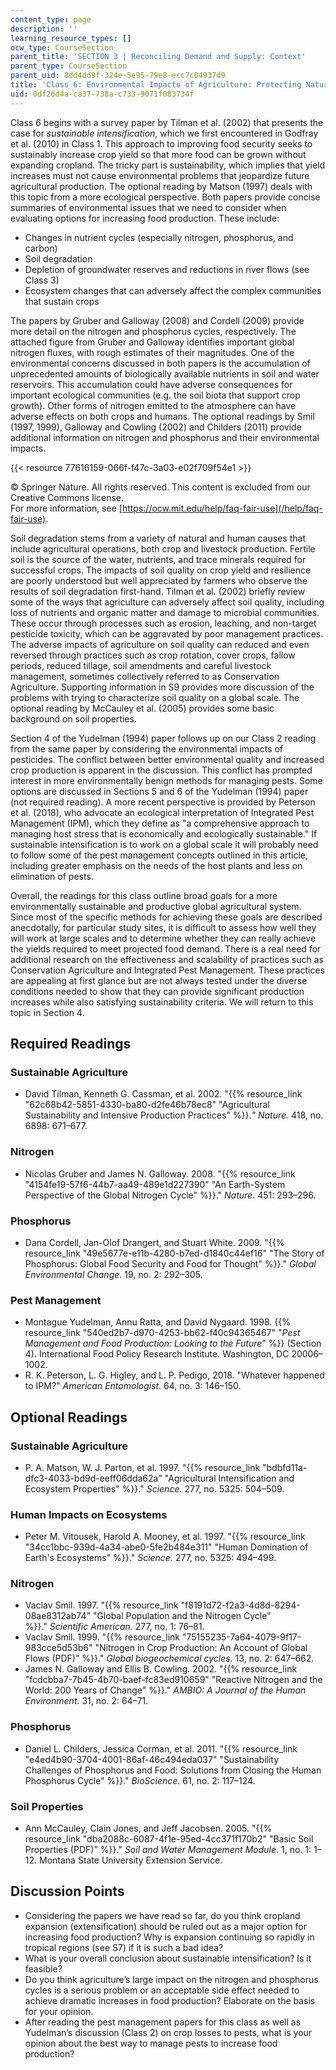 ```yaml
---
content_type: page
description: ''
learning_resource_types: []
ocw_type: CourseSection
parent_title: 'SECTION 3 | Reconciling Demand and Supply: Context'
parent_type: CourseSection
parent_uid: 8dd4dd9f-324e-5e95-79e8-ecc7c04937d9
title: 'Class 6: Environmental Impacts of Agriculture: Protecting Natural Resources'
uid: 0df26d4a-ca37-738a-c733-9071f083734f
---
```


Class 6 begins with a survey paper by Tilman et al. (2002) that presents the case for _sustainable intensification_, which we first encountered in Godfray et al. (2010) in Class 1. This approach to improving food security seeks to sustainably increase crop yield so that more food can be grown without expanding cropland. The tricky part is sustainability, which implies that yield increases must not cause environmental problems that jeopardize future agricultural production. The optional reading by Matson (1997) deals with this topic from a more ecological perspective. Both papers provide concise summaries of environmental issues that we need to consider when evaluating options for increasing food production. These include:

*   Changes in nutrient cycles (especially nitrogen, phosphorus, and carbon)
*   Soil degradation
*   Depletion of groundwater reserves and reductions in river flows (see Class 3)
*   Ecosystem changes that can adversely affect the complex communities that sustain crops

The papers by Gruber and Galloway (2008) and Cordell (2009) provide more detail on the nitrogen and phosphorus cycles, respectively. The attached figure from Gruber and Galloway identifies important global nitrogen fluxes, with rough estimates of their magnitudes. One of the environmental concerns discussed in both papers is the accumulation of unprecedented amounts of biologically available nutrients in soil and water reservoirs. This accumulation could have adverse consequences for important ecological communities (e.g. the soil biota that support crop growth). Other forms of nitrogen emitted to the atmosphere can have adverse effects on both crops and humans. The optional readings by Smil (1997, 1999), Galloway and Cowling (2002) and Childers (2011) provide additional information on nitrogen and phosphorus and their environmental impacts.

{{< resource 77616159-066f-f47c-3a03-e02f709f54e1 >}}

© Springer Nature. All rights reserved. This content is excluded from our Creative Commons license.  
For more information, see [https://ocw.mit.edu/help/faq-fair-use](/help/faq-fair-use).

Soil degradation stems from a variety of natural and human causes that include agricultural operations, both crop and livestock production. Fertile soil is the source of the water, nutrients, and trace minerals required for successful crops. The impacts of soil quality on crop yield and resilience are poorly understood but well appreciated by farmers who observe the results of soil degradation first-hand. Tilman et al. (2002) briefly review some of the ways that agriculture can adversely affect soil quality, including loss of nutrients and organic matter and damage to microbial communities. These occur through processes such as erosion, leaching, and non-target pesticide toxicity, which can be aggravated by poor management practices. The adverse impacts of agriculture on soil quality can reduced and even reversed through practices such as crop rotation, cover crops, fallow periods, reduced tillage, soil amendments and careful livestock management, sometimes collectively referred to as Conservation Agriculture. Supporting information in S9 provides more discussion of the problems with trying to characterize soil quality on a global scale. The optional reading by McCauley et al. (2005) provides some basic background on soil properties.

Section 4 of the Yudelman (1994) paper follows up on our Class 2 reading from the same paper by considering the environmental impacts of pesticides. The conflict between better environmental quality and increased crop production is apparent in the discussion. This conflict has prompted interest in more environmentally benign methods for managing pests. Some options are discussed in Sections 5 and 6 of the Yudelman (1994) paper (not required reading). A more recent perspective is provided by Peterson et al. (2018), who advocate an ecological interpretation of Integrated Pest Management (IPM), which they define as "a comprehensive approach to managing host stress that is economically and ecologically sustainable." If sustainable intensification is to work on a global scale it will probably need to follow some of the pest management concepts outlined in this article, including greater emphasis on the needs of the host plants and less on elimination of pests.

Overall, the readings for this class outline broad goals for a more environmentally sustainable and productive global agricultural system. Since most of the specific methods for achieving these goals are described anecdotally, for particular study sites, it is difficult to assess how well they will work at large scales and to determine whether they can really achieve the yields required to meet projected food demand. There is a real need for additional research on the effectiveness and scalability of practices such as Conservation Agriculture and Integrated Pest Management. These practices are appealing at first glance but are not always tested under the diverse conditions needed to show that they can provide significant production increases while also satisfying sustainability criteria. We will return to this topic in Section 4.

Required Readings
-----------------

### Sustainable Agriculture

*   David Tilman, Kenneth G. Cassman, et al. 2002. "{{% resource_link "62c68b42-5851-4330-ba80-d2fe46b78ec8" "Agricultural Sustainability and Intensive Production Practices" %}}._" Nature._ 418, no. 6898: 671–677.

### Nitrogen

*   Nicolas Gruber and James N. Galloway. 2008. "{{% resource_link "4154fe19-57f6-44b7-aa49-489e1d227390" "An Earth-System Perspective of the Global Nitrogen Cycle" %}}." _Nature_. 451: 293–296.

### Phosphorus

*   Dana Cordell, Jan-Olof Drangert, and Stuart White. 2009. "{{% resource_link "49e5677e-e11b-4280-b7ed-d1840c44ef16" "The Story of Phosphorus: Global Food Security and Food for Thought" %}}." _Global Environmental Change_. 19, no. 2: 292–305.

### Pest Management

*   Montague Yudelman, Annu Ratta, and David Nygaard. 1998. {{% resource_link "540ed2b7-d970-4253-bb62-f40c94365467" "_Pest Management and Food Production: Looking to the Future_" %}} (Section 4). International Food Policy Research Institute. Washington, DC 20006–1002.
*   R. K. Peterson, L. G. Higley, and L. P. Pedigo, 2018. "Whatever happened to IPM?" _American Entomologist._ 64, no. 3: 146–150.

Optional Readings
-----------------

### Sustainable Agriculture

*   P. A. Matson, W. J. Parton, et al. 1997. "{{% resource_link "bdbfd11a-dfc3-4033-bd9d-eeff06dda62a" "Agricultural Intensification and Ecosystem Properties" %}}." _Science._ 277, no. 5325: 504–509.

### Human Impacts on Ecosystems

*   Peter M. Vitousek, Harold A. Mooney, et al. 1997. "{{% resource_link "34cc1bbc-939d-4a34-abe0-5fe2b484e311" "Human Domination of Earth's Ecosystems" %}}." _Science._ 277, no. 5325: 494–499.

### Nitrogen

*   Vaclav Smil. 1997. "{{% resource_link "f8191d72-f2a3-4d8d-8294-08ae8312ab74" "Global Population and the Nitrogen Cycle" %}}." _Scientific American._ 277, no. 1: 76–81.
*   Vaclav Smil. 1999. "{{% resource_link "75155235-7a64-4079-9f17-983cce5d53b6" "Nitrogen in Crop Production: An Account of Global Flows (PDF)" %}}." _Global biogeochemical cycles._ 13, no. 2: 647–662.
*   James N. Galloway and Ellis B. Cowling. 2002. "{{% resource_link "fcdcbba7-7b45-4b70-baef-fc83ed910659" "Reactive Nitrogen and the World: 200 Years of Change" %}}." _AMBIO: A Journal of the Human Environment._ 31, no. 2: 64–71.

### Phosphorus

*   Daniel L. Childers, Jessica Corman, et al. 2011. "{{% resource_link "e4ed4b90-3704-4001-86af-46c494eda037" "Sustainability Challenges of Phosphorus and Food: Solutions from Closing the Human Phosphorus Cycle" %}}." _BioScience_. 61, no. 2: 117–124.

### Soil Properties

*   Ann McCauley, Clain Jones, and Jeff Jacobsen. 2005. "{{% resource_link "dba2088c-6087-4f1e-95ed-4cc371f170b2" "Basic Soil Properties (PDF)" %}}." _Soil and Water Management Module_. 1, no. 1: 1–12. Montana State University Extension Service.

Discussion Points
-----------------

*   Considering the papers we have read so far, do you think cropland expansion (extensification) should be ruled out as a major option for increasing food production? Why is expansion continuing so rapidly in tropical regions (see S7) if it is such a bad idea?
*   What is your overall conclusion about sustainable intensification? Is it feasible?
*   Do you think agriculture’s large impact on the nitrogen and phosphorus cycles is a serious problem or an acceptable side effect needed to achieve dramatic increases in food production? Elaborate on the basis for your opinion.
*   After reading the pest management papers for this class as well as Yudelman’s discussion (Class 2) on crop losses to pests, what is your opinion about the best way to manage pests to increase food production?